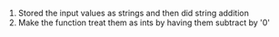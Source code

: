 1. Stored the input values as strings and then did string addition
2. Make the function treat them as ints by having them subtract by '0'